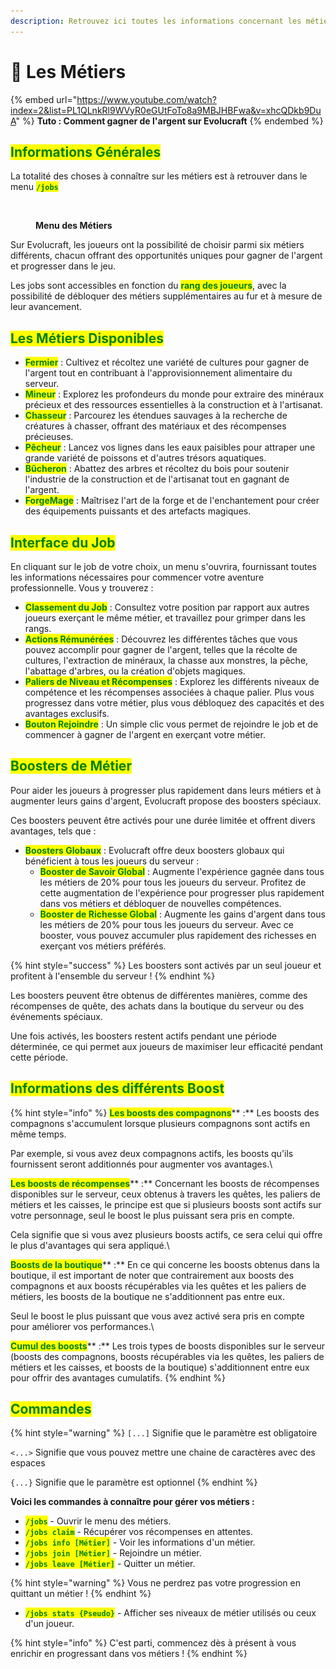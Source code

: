 ```yaml
---
description: Retrouvez ici toutes les informations concernant les métiers
---
```


# 👷 Les Métiers

{% embed url="https://www.youtube.com/watch?index=2&list=PL1QLnkRl9WVyR0eGUtFoTo8a9MBJHBFwa&v=xhcQDkb9DuA" %}
**Tuto : Comment gagner de l'argent sur Evolucraft**
{% endembed %}

## <mark style="color:green;">Informations Générales</mark>

La totalité des choses à connaître sur les métiers est à retrouver dans le menu <mark style="color:green;">**`/jobs`**</mark>

<figure><img src="../.gitbook/assets/Capture d’écran 2024-04-15 à 09.47.50.png" alt=""><figcaption><p><strong>Menu des Métiers</strong></p></figcaption></figure>

Sur Evolucraft, les joueurs ont la possibilité de choisir parmi six métiers différents, chacun offrant des opportunités uniques pour gagner de l'argent et progresser dans le jeu.&#x20;

Les jobs sont accessibles en fonction du <mark style="color:green;">**rang des joueurs**</mark>, avec la possibilité de débloquer des métiers supplémentaires au fur et à mesure de leur avancement.

## <mark style="color:green;">Les Métiers Disponibles</mark>

* <mark style="color:green;">**Fermier**</mark> : Cultivez et récoltez une variété de cultures pour gagner de l'argent tout en contribuant à l'approvisionnement alimentaire du serveur.
* <mark style="color:green;">**Mineur**</mark> : Explorez les profondeurs du monde pour extraire des minéraux précieux et des ressources essentielles à la construction et à l'artisanat.
* <mark style="color:green;">**Chasseur**</mark> : Parcourez les étendues sauvages à la recherche de créatures à chasser, offrant des matériaux et des récompenses précieuses.
* <mark style="color:green;">**Pêcheur**</mark> : Lancez vos lignes dans les eaux paisibles pour attraper une grande variété de poissons et d'autres trésors aquatiques.
* <mark style="color:green;">**Bûcheron**</mark> : Abattez des arbres et récoltez du bois pour soutenir l'industrie de la construction et de l'artisanat tout en gagnant de l'argent.
* <mark style="color:green;">**ForgeMage**</mark> : Maîtrisez l'art de la forge et de l'enchantement pour créer des équipements puissants et des artefacts magiques.

## <mark style="color:green;">Interface du Job</mark>

En cliquant sur le job de votre choix, un menu s'ouvrira, fournissant toutes les informations nécessaires pour commencer votre aventure professionnelle. Vous y trouverez :

* <mark style="color:green;">**Classement du Job**</mark> : Consultez votre position par rapport aux autres joueurs exerçant le même métier, et travaillez pour grimper dans les rangs.
* <mark style="color:green;">**Actions Rémunérées**</mark> : Découvrez les différentes tâches que vous pouvez accomplir pour gagner de l'argent, telles que la récolte de cultures, l'extraction de minéraux, la chasse aux monstres, la pêche, l'abattage d'arbres, ou la création d'objets magiques.
* <mark style="color:green;">**Paliers de Niveau et Récompenses**</mark> : Explorez les différents niveaux de compétence et les récompenses associées à chaque palier. Plus vous progressez dans votre métier, plus vous débloquez des capacités et des avantages exclusifs.
* <mark style="color:green;">**Bouton Rejoindre**</mark> : Un simple clic vous permet de rejoindre le job et de commencer à gagner de l'argent en exerçant votre métier.

## <mark style="color:green;">Boosters de Métier</mark>

Pour aider les joueurs à progresser plus rapidement dans leurs métiers et à augmenter leurs gains d'argent, Evolucraft propose des boosters spéciaux.&#x20;

Ces boosters peuvent être activés pour une durée limitée et offrent divers avantages, tels que :

* <mark style="color:green;">**Boosters Globaux**</mark> : Evolucraft offre deux boosters globaux qui bénéficient à tous les joueurs du serveur :
  * <mark style="color:green;">**Booster de Savoir Global**</mark> : Augmente l'expérience gagnée dans tous les métiers de 20% pour tous les joueurs du serveur. Profitez de cette augmentation de l'expérience pour progresser plus rapidement dans vos métiers et débloquer de nouvelles compétences.
  * <mark style="color:green;">**Booster de Richesse Global**</mark> : Augmente les gains d'argent dans tous les métiers de 20% pour tous les joueurs du serveur. Avec ce booster, vous pouvez accumuler plus rapidement des richesses en exerçant vos métiers préférés.

{% hint style="success" %}
Les boosters sont activés par un seul joueur et profitent à l'ensemble du serveur !
{% endhint %}

Les boosters peuvent être obtenus de différentes manières, comme des récompenses de quête, des achats dans la boutique du serveur ou des événements spéciaux.&#x20;

Une fois activés, les boosters restent actifs pendant une période déterminée, ce qui permet aux joueurs de maximiser leur efficacité pendant cette période.

## <mark style="color:green;">Informations des différents Boost</mark>

{% hint style="info" %}
<mark style="color:green;">**Les boosts des compagnons**</mark>** :** Les boosts des compagnons s'accumulent lorsque plusieurs compagnons sont actifs en même temps.&#x20;

Par exemple, si vous avez deux compagnons actifs, les boosts qu'ils fournissent seront additionnés pour augmenter vos avantages.\


<mark style="color:green;">**Les boosts de récompenses**</mark>** :** Concernant les boosts de récompenses disponibles sur le serveur, ceux obtenus à travers les quêtes, les paliers de métiers et les caisses, le principe est que si plusieurs boosts sont actifs sur votre personnage, seul le boost le plus puissant sera pris en compte.&#x20;

Cela signifie que si vous avez plusieurs boosts actifs, ce sera celui qui offre le plus d'avantages qui sera appliqué.\


<mark style="color:green;">**Boosts de la boutique**</mark>** :** En ce qui concerne les boosts obtenus dans la boutique, il est important de noter que contrairement aux boosts des compagnons et aux boosts récupérables via les quêtes et les paliers de métiers, les boosts de la boutique ne s'additionnent pas entre eux.&#x20;

Seul le boost le plus puissant que vous avez activé sera pris en compte pour améliorer vos performances.\


<mark style="color:green;">**Cumul des boosts**</mark>** :** Les trois types de boosts disponibles sur le serveur (boosts des compagnons, boosts récupérables via les quêtes, les paliers de métiers et les caisses, et boosts de la boutique) s'additionnent entre eux pour offrir des avantages cumulatifs.
{% endhint %}

## <mark style="color:green;">Commandes</mark>

{% hint style="warning" %}
`[...]` Signifie que le paramètre est obligatoire

`<...>` Signifie que vous pouvez mettre une chaine de caractères avec des espaces

`{...}` Signifie que le paramètre est optionnel
{% endhint %}

**Voici les commandes à connaître pour gérer vos métiers :**

* <mark style="color:green;">**`/jobs`**</mark> - Ouvrir le menu des métiers.
* <mark style="color:green;">**`/jobs claim`**</mark> - Récupérer vos récompenses en attentes.
* <mark style="color:green;">**`/jobs info [Métier]`**</mark> - Voir les informations d'un métier.
* <mark style="color:green;">**`/jobs join [Métier]`**</mark> - Rejoindre un métier.
* <mark style="color:green;">**`/jobs leave [Métier]`**</mark> - Quitter un métier.

{% hint style="warning" %}
Vous ne perdrez pas votre progression en quittant un métier !
{% endhint %}

* <mark style="color:green;">**`/jobs stats {Pseudo}`**</mark> - Afficher ses niveaux de métier utilisés ou ceux d'un joueur.

{% hint style="info" %}
C'est parti, commencez dès à présent à vous enrichir en progressant dans vos métiers !
{% endhint %}
